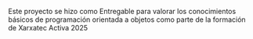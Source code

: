 Este proyecto se hizo como Entregable para valorar los conocimientos básicos de programación orientada a objetos como parte de la formación de Xarxatec Activa 2025
